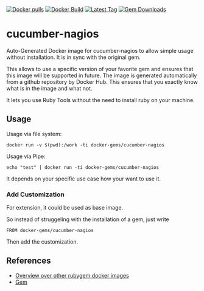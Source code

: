 [![Docker pulls](https://img.shields.io/docker/pulls/rubygem/cucumber-nagios.svg)](https://hub.docker.com/r/rubygem/cucumber-nagios/)
[![Docker Build](https://img.shields.io/docker/automated/rubygem/cucumber-nagios.svg)](https://hub.docker.com/r/rubygem/cucumber-nagios/)
[![Latest Tag](https://img.shields.io/github/tag/docker-rubygem/cucumber-nagios.svg)](https://hub.docker.com/r/rubygem/cucumber-nagios/)
[![Gem Downloads](https://img.shields.io/gem/dt/cucumber-nagios.svg)](https://rubygems.org/gems/cucumber-nagios/)
# cucumber-nagios

Auto-Generated Docker image for cucumber-nagios to allow simple usage without installation.
It is in sync with the original gem.

This allows to use a specific version of your favorite gem and ensures that this image will be supported in future.
The image is generated automatically from a github repository by Docker Hub.
This ensures that you exactly know what is in the image and what not.

It lets you use Ruby Tools without the need to install ruby on your machine.

## Usage

Usage via file system:

`docker run -v $(pwd):/work -ti docker-gems/cucumber-nagios`

Usage via Pipe:

`echo "test" | docker run -ti docker-gems/cucumber-nagios`

It depends on your specific use case how your want to use it.

### Add Customization

For extension, it could be used as base image.

So instead of struggeling with the installation of a gem, just write

`FROM docker-gems/cucumber-nagios`

Then add the customization.

## References

 - [Overview over other rubygem docker images](https://github.com/thinkbot/docker-rubygem)
 - [Gem](https://rubygems.org/gems/cucumber-nagios/)
